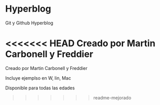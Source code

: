 # Hyperblog
Git y Github Hyperblog

<<<<<<< HEAD
Creado por Martin Carbonell y Freddier
=======
Creado por Martin Carbonell y Freddier

Incluye ejemplso en W, lin, Mac

Disponible para todas las edades
>>>>>>> readme-mejorado
